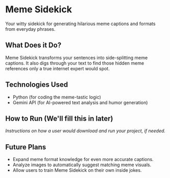 # Meme Sidekick

Your witty sidekick for generating hilarious meme captions and formats from everyday phrases.

## What Does it Do?

Meme Sidekick transforms your sentences into side-splitting meme captions. It also digs through your text to find those hidden meme references only a true internet expert would spot.  

## Technologies Used

* Python (for coding the meme-tastic logic)
* Gemini API (for AI-powered text analysis and humor generation)

## How to Run (We'll fill this in later)

*Instructions on how a user would download and run your project, if needed.*

## Future Plans

* Expand meme format knowledge for even more accurate captions.
* Analyze images to automatically suggest matching meme visuals.
* Allow users to train Meme Sidekick on their own inside jokes.
